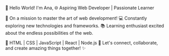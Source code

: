 👋 Hello World! I'm Ana,
🌐 Aspiring Web Developer | Passionate Learner

🚀 On a mission to master the art of web development!
💻 Constantly exploring new technologies and frameworks.
📚 Learning enthusiast excited about the endless possibilities of the web.

🔧 HTML | CSS | JavaScript | React | Node.js
🌟 Let's connect, collaborate, and create amazing things together! ✨
